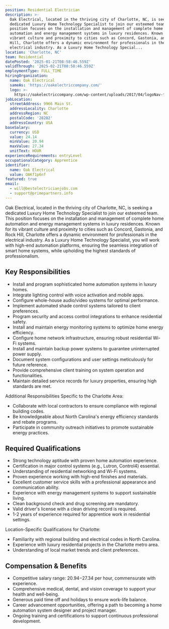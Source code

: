 ```yaml
---
position: Residential Electrician
description: >-
  Oak Electrical, located in the thriving city of Charlotte, NC, is seeking a
  dedicated Luxury Home Technology Specialist to join our esteemed team. This
  position focuses on the installation and management of complete home
  automation and energy management systems in luxury residences. Known for its
  vibrant culture and proximity to cities such as Concord, Gastonia, and Rock
  Hill, Charlotte offers a dynamic environment for professionals in the
  electrical industry. As a Luxury Home Technology Special...
location: 'Charlotte, NC'
team: Residential
datePosted: '2025-01-21T08:58:46.559Z'
validThrough: '2025-02-21T08:58:46.559Z'
employmentType: FULL_TIME
hiringOrganization:
  name: Oak Electrical
  sameAs: 'https://oakelectriccompany.com/'
  logo: >-
    https://oakelectriccompany.com/wp-content/uploads/2017/04/logoNav-for-web.png
jobLocation:
  streetAddress: 9966 Main St.
  addressLocality: Charlotte
  addressRegion: NC
  postalCode: '28202'
  addressCountry: USA
baseSalary:
  currency: USD
  value: 24.14
  minValue: 20.94
  maxValue: 27.34
  unitText: HOUR
experienceRequirements: entryLevel
occupationalCategory: Apprentice
identifier:
  name: Oak Electrical
  value: OAKf1p6nf
featured: true
email:
  - will@bestelectricianjobs.com
  - support@primepartners.info
---
```




Oak Electrical, located in the thriving city of Charlotte, NC, is seeking a dedicated Luxury Home Technology Specialist to join our esteemed team. This position focuses on the installation and management of complete home automation and energy management systems in luxury residences. Known for its vibrant culture and proximity to cities such as Concord, Gastonia, and Rock Hill, Charlotte offers a dynamic environment for professionals in the electrical industry. As a Luxury Home Technology Specialist, you will work with high-end automation platforms, ensuring the seamless integration of smart home systems, while upholding the highest standards of professionalism.

## Key Responsibilities

- Install and program sophisticated home automation systems in luxury homes.
- Integrate lighting control with voice activation and mobile apps.
- Configure whole-house audio/video systems for optimal performance.
- Implement automated shade control systems tailored to client preferences.
- Program security and access control integrations to enhance residential safety.
- Install and maintain energy monitoring systems to optimize home energy efficiency.
- Configure home network infrastructure, ensuring robust residential Wi-Fi systems.
- Install and maintain backup power systems to guarantee uninterrupted power supply.
- Document system configurations and user settings meticulously for future reference.
- Provide comprehensive client training on system operation and functionalities.
- Maintain detailed service records for luxury properties, ensuring high standards are met.

Additional Responsibilities Specific to the Charlotte Area:
- Collaborate with local contractors to ensure compliance with regional building codes.
- Be knowledgeable about North Carolina's energy efficiency standards and rebate programs.
- Participate in community outreach initiatives to promote sustainable energy practices.

## Required Qualifications

- Strong technology aptitude with proven home automation experience.
- Certification in major control systems (e.g., Lutron, Control4) essential.
- Understanding of residential networking and Wi-Fi systems.
- Proven experience working with high-end finishes and materials.
- Excellent customer service skills with a professional appearance and communication ability.
- Experience with energy management systems to support sustainable living.
- Clean background check and drug screening are mandatory.
- Valid driver's license with a clean driving record is required.
- 1-2 years of experience required for apprentice work in residential settings.

Location-Specific Qualifications for Charlotte:
- Familiarity with regional building and electrical codes in North Carolina.
- Experience with luxury residential projects in the Charlotte metro area.
- Understanding of local market trends and client preferences.

## Compensation & Benefits

- Competitive salary range: $20.94-$27.34 per hour, commensurate with experience.
- Comprehensive medical, dental, and vision coverage to support your health and well-being.
- Generous paid time off and holidays to ensure work-life balance.
- Career advancement opportunities, offering a path to becoming a home automation system designer and project manager.
- Ongoing training and certifications to support continuous professional development.

